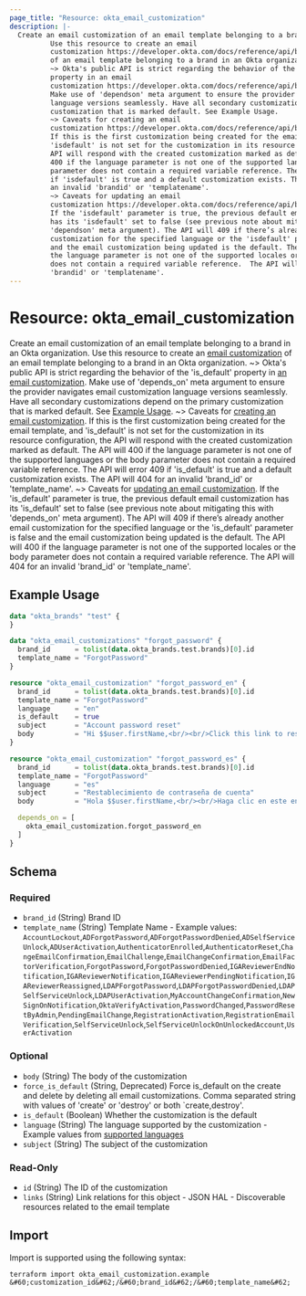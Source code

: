 ```yaml
---
page_title: "Resource: okta_email_customization"
description: |-
  Create an email customization of an email template belonging to a brand in an Okta organization.
          Use this resource to create an email
          customization https://developer.okta.com/docs/reference/api/brands/#create-email-customization
          of an email template belonging to a brand in an Okta organization.
          ~> Okta's public API is strict regarding the behavior of the 'isdefault'
          property in an email
          customization https://developer.okta.com/docs/reference/api/brands/#email-customization.
          Make use of 'dependson' meta argument to ensure the provider navigates email customization
          language versions seamlessly. Have all secondary customizations depend on the primary
          customization that is marked default. See Example Usage.
          ~> Caveats for creating an email
          customization https://developer.okta.com/docs/reference/api/brands/#response-body-19.
          If this is the first customization being created for the email template, and
          'isdefault' is not set for the customization in its resource configuration, the
          API will respond with the created customization marked as default. The API will
          400 if the language parameter is not one of the supported languages or the body
          parameter does not contain a required variable reference. The API will error 409
          if 'isdefault' is true and a default customization exists. The API will 404 for
          an invalid 'brandid' or 'templatename'.
          ~> Caveats for updating an email
          customization https://developer.okta.com/docs/reference/api/brands/#response-body-22.
          If the 'isdefault' parameter is true, the previous default email customization
          has its 'isdefault' set to false (see previous note about mitigating this with
          'dependson' meta argument). The API will 409 if there’s already another email
          customization for the specified language or the 'isdefault' parameter is false
          and the email customization being updated is the default. The API will 400 if
          the language parameter is not one of the supported locales or the body parameter
          does not contain a required variable reference.  The API will 404 for an invalid
          'brandid' or 'templatename'.
---
```


# Resource: okta_email_customization

Create an email customization of an email template belonging to a brand in an Okta organization.
		Use this resource to create an [email
		customization](https://developer.okta.com/docs/reference/api/brands/#create-email-customization)
		of an email template belonging to a brand in an Okta organization.
		~> Okta's public API is strict regarding the behavior of the 'is_default'
		property in [an email
		customization](https://developer.okta.com/docs/reference/api/brands/#email-customization).
		Make use of 'depends_on' meta argument to ensure the provider navigates email customization
		language versions seamlessly. Have all secondary customizations depend on the primary
		customization that is marked default. See [Example Usage](#example-usage).
		~> Caveats for [creating an email
		customization](https://developer.okta.com/docs/reference/api/brands/#response-body-19).
		If this is the first customization being created for the email template, and
		'is_default' is not set for the customization in its resource configuration, the
		API will respond with the created customization marked as default. The API will
		400 if the language parameter is not one of the supported languages or the body
		parameter does not contain a required variable reference. The API will error 409
		if 'is_default' is true and a default customization exists. The API will 404 for
		an invalid 'brand_id' or 'template_name'.
		~> Caveats for [updating an email
		customization](https://developer.okta.com/docs/reference/api/brands/#response-body-22).
		If the 'is_default' parameter is true, the previous default email customization
		has its 'is_default' set to false (see previous note about mitigating this with
		'depends_on' meta argument). The API will 409 if there’s already another email
		customization for the specified language or the 'is_default' parameter is false
		and the email customization being updated is the default. The API will 400 if
		the language parameter is not one of the supported locales or the body parameter
		does not contain a required variable reference.  The API will 404 for an invalid
		'brand_id' or 'template_name'.

## Example Usage

```terraform
data "okta_brands" "test" {
}

data "okta_email_customizations" "forgot_password" {
  brand_id      = tolist(data.okta_brands.test.brands)[0].id
  template_name = "ForgotPassword"
}

resource "okta_email_customization" "forgot_password_en" {
  brand_id      = tolist(data.okta_brands.test.brands)[0].id
  template_name = "ForgotPassword"
  language      = "en"
  is_default    = true
  subject       = "Account password reset"
  body          = "Hi $$user.firstName,<br/><br/>Click this link to reset your password: $$resetPasswordLink"
}

resource "okta_email_customization" "forgot_password_es" {
  brand_id      = tolist(data.okta_brands.test.brands)[0].id
  template_name = "ForgotPassword"
  language      = "es"
  subject       = "Restablecimiento de contraseña de cuenta"
  body          = "Hola $$user.firstName,<br/><br/>Haga clic en este enlace para restablecer tu contraseña: $$resetPasswordLink"

  depends_on = [
    okta_email_customization.forgot_password_en
  ]
}
```

<!-- schema generated by tfplugindocs -->
## Schema

### Required

- `brand_id` (String) Brand ID
- `template_name` (String) Template Name - Example values: `AccountLockout`,`ADForgotPassword`,`ADForgotPasswordDenied`,`ADSelfServiceUnlock`,`ADUserActivation`,`AuthenticatorEnrolled`,`AuthenticatorReset`,`ChangeEmailConfirmation`,`EmailChallenge`,`EmailChangeConfirmation`,`EmailFactorVerification`,`ForgotPassword`,`ForgotPasswordDenied`,`IGAReviewerEndNotification`,`IGAReviewerNotification`,`IGAReviewerPendingNotification`,`IGAReviewerReassigned`,`LDAPForgotPassword`,`LDAPForgotPasswordDenied`,`LDAPSelfServiceUnlock`,`LDAPUserActivation`,`MyAccountChangeConfirmation`,`NewSignOnNotification`,`OktaVerifyActivation`,`PasswordChanged`,`PasswordResetByAdmin`,`PendingEmailChange`,`RegistrationActivation`,`RegistrationEmailVerification`,`SelfServiceUnlock`,`SelfServiceUnlockOnUnlockedAccount`,`UserActivation`

### Optional

- `body` (String) The body of the customization
- `force_is_default` (String, Deprecated) Force is_default on the create and delete by deleting all email customizations. Comma separated string with values of 'create' or 'destroy' or both `create,destroy'.
- `is_default` (Boolean) Whether the customization is the default
- `language` (String) The language supported by the customization - Example values from [supported languages](https://developer.okta.com/docs/reference/api/brands/#supported-languages)
- `subject` (String) The subject of the customization

### Read-Only

- `id` (String) The ID of the customization
- `links` (String) Link relations for this object - JSON HAL - Discoverable resources related to the email template

## Import

Import is supported using the following syntax:

```shell
terraform import okta_email_customization.example &#60;customization_id&#62;/&#60;brand_id&#62;/&#60;template_name&#62;
```
